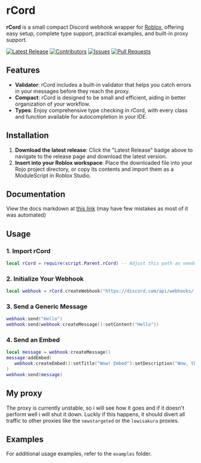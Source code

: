 # rCord

**rCord** is a small compact Discord webhook wrapper for [Roblox](), offering easy setup, complete type support, practical examples, and built-in proxy support.

[![Latest Release](https://img.shields.io/github/v/release/GarandDev/rcord)](https://github.com/GarandDev/rcord/releases/latest)
[![Contributors](https://img.shields.io/github/contributors/GarandDev/rcord)](https://github.com/GarandDev/rcord/graphs/contributors)
[![Issues](https://img.shields.io/github/issues/GarandDev/rcord)](https://github.com/GarandDev/rcord/issues)
[![Pull Requests](https://img.shields.io/github/issues-pr/GarandDev/rcord)](https://github.com/GarandDev/rcord/pulls)

## Features
* **Validator**: rCord includes a built-in validator that helps you catch errors in your messages before they reach the proxy.
* **Compact**: rCord is designed to be small and efficient, aiding in better organization of your workflow.
* **Types**: Enjoy comprehensive type checking in rCord, with every class and function available for autocompletion in your IDE.

## Installation

1. **Download the latest release**: Click the "Latest Release" badge above to navigate to the release page and download the latest version.
2. **Insert into your Roblox workspace**: Place the downloaded file into your Rojo project directory, or copy its contents and import them as a ModuleScript in Roblox Studio.

## Documentation
View the docs markdown at [this link](https://github.com/GarandDev/rcord/blob/main/DOCS.md) (may have few mistakes as most of it was automated)

## Usage

### 1. Import rCord
```lua
local rCord = require(script.Parent.rCord) -- Adjust this path as needed
```

### 2. Initialize Your Webhook
```lua
local webhook = rCord.createWebhook("https://discord.com/api/webhooks/.../...") -- Replace with your webhook URL
```

### 3. Send a Generic Message
```lua
webhook:send("Hello")
webhook:send(webhook:createMessage():setContent("Hello"))
```

### 4. Send an Embed
```lua
local message = webhook:createMessage()
message:addEmbed(
   webhook:createEmbed():setTitle("Wow! Embed"):setDescription("Wow, this is real")
)
webhook:send(message)
```

## My proxy
The proxy is currently unstable, so i will see how it goes and if it doesn't perform well i will shut it down. Luckly if this happens, it should divert all traffic to other proxies like the `newstargeted` or the `lewisakura` proxies.

## Examples
For additional usage examples, refer to the `examples` folder.
